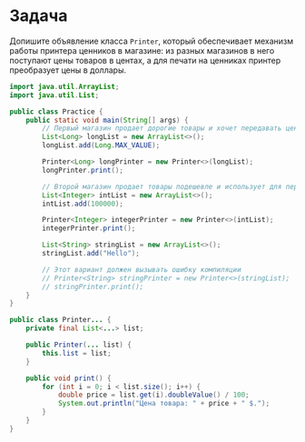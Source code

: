 # Задача

Допишите объявление класса `Printer`, который обеспечивает механизм работы принтера ценников в магазине: из разных
магазинов в него поступают цены товаров в центах, а для печати на ценниках принтер преобразует цены в доллары.

```java
import java.util.ArrayList;
import java.util.List;

public class Practice {
    public static void main(String[] args) {
        // Первый магазин продает дорогие товары и хочет передавать цент с типом Long
        List<Long> longList = new ArrayList<>();
        longList.add(Long.MAX_VALUE);

        Printer<Long> longPrinter = new Printer<>(longList);
        longPrinter.print();

        // Второй магазин продает товары подешевле и использует для передачи цент с типом Integer
        List<Integer> intList = new ArrayList<>();
        intList.add(100000);

        Printer<Integer> integerPrinter = new Printer<>(intList);
        integerPrinter.print();

        List<String> stringList = new ArrayList<>();
        stringList.add("Hello");

        // Этот вариант должен вызывать ошибку компиляции
        // Printer<String> stringPrinter = new Printer<>(stringList);
        // stringPrinter.print();
    }
}
```

```java
public class Printer... {
    private final List<...> list;

    public Printer(... list) {
        this.list = list;
    }

    public void print() {
        for (int i = 0; i < list.size(); i++) {
            double price = list.get(i).doubleValue() / 100;
            System.out.println("Цена товара: " + price + " $.");
        }
    }
}
```